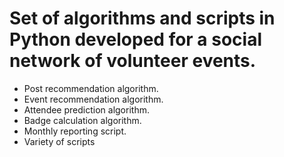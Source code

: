 # Set of algorithms and scripts in Python developed for a social network of volunteer events.

- Post recommendation algorithm.
- Event recommendation algorithm.
- Attendee prediction algorithm.
- Badge calculation algorithm.
- Monthly reporting script.
- Variety of scripts